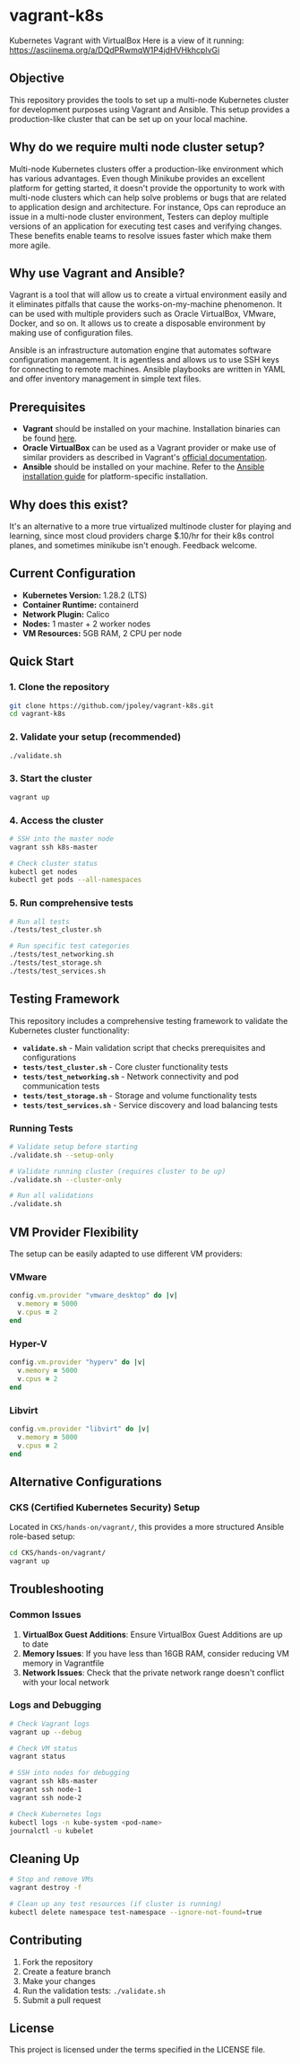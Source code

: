 # vagrant-k8s
Kubernetes Vagrant with VirtualBox 
Here is a view of it running: https://asciinema.org/a/DQdPRwmqW1P4jdHVHkhcplvGi

## Objective
This repository provides the tools to set up a multi-node Kubernetes cluster for development purposes using Vagrant and Ansible. This setup provides a production-like cluster that can be set up on your local machine.

## Why do we require multi node cluster setup?
Multi-node Kubernetes clusters offer a production-like environment which has various advantages. Even though Minikube provides an excellent platform for getting started, it doesn't provide the opportunity to work with multi-node clusters which can help solve problems or bugs that are related to application design and architecture. For instance, Ops can reproduce an issue in a multi-node cluster environment, Testers can deploy multiple versions of an application for executing test cases and verifying changes. These benefits enable teams to resolve issues faster which make them more agile.

## Why use Vagrant and Ansible?
Vagrant is a tool that will allow us to create a virtual environment easily and it eliminates pitfalls that cause the works-on-my-machine phenomenon. It can be used with multiple providers such as Oracle VirtualBox, VMware, Docker, and so on. It allows us to create a disposable environment by making use of configuration files.

Ansible is an infrastructure automation engine that automates software configuration management. It is agentless and allows us to use SSH keys for connecting to remote machines. Ansible playbooks are written in YAML and offer inventory management in simple text files.

## Prerequisites
- **Vagrant** should be installed on your machine. Installation binaries can be found [here](https://www.vagrantup.com/downloads).
- **Oracle VirtualBox** can be used as a Vagrant provider or make use of similar providers as described in Vagrant's [official documentation](https://www.vagrantup.com/docs/providers).
- **Ansible** should be installed on your machine. Refer to the [Ansible installation guide](https://docs.ansible.com/ansible/latest/installation_guide/index.html) for platform-specific installation.

## Why does this exist? 
It's an alternative to a more true virtualized multinode cluster for playing and learning, since most cloud providers charge $.10/hr for their k8s control planes, and sometimes minikube isn't enough. Feedback welcome.

## Current Configuration
- **Kubernetes Version:** 1.28.2 (LTS)
- **Container Runtime:** containerd
- **Network Plugin:** Calico
- **Nodes:** 1 master + 2 worker nodes
- **VM Resources:** 5GB RAM, 2 CPU per node

## Quick Start

### 1. Clone the repository
```bash
git clone https://github.com/jpoley/vagrant-k8s.git
cd vagrant-k8s
```

### 2. Validate your setup (recommended)
```bash
./validate.sh
```

### 3. Start the cluster
```bash
vagrant up
```

### 4. Access the cluster
```bash
# SSH into the master node
vagrant ssh k8s-master

# Check cluster status
kubectl get nodes
kubectl get pods --all-namespaces
```

### 5. Run comprehensive tests
```bash
# Run all tests
./tests/test_cluster.sh

# Run specific test categories
./tests/test_networking.sh
./tests/test_storage.sh
./tests/test_services.sh
```

## Testing Framework

This repository includes a comprehensive testing framework to validate the Kubernetes cluster functionality:

- **`validate.sh`** - Main validation script that checks prerequisites and configurations
- **`tests/test_cluster.sh`** - Core cluster functionality tests
- **`tests/test_networking.sh`** - Network connectivity and pod communication tests  
- **`tests/test_storage.sh`** - Storage and volume functionality tests
- **`tests/test_services.sh`** - Service discovery and load balancing tests

### Running Tests

```bash
# Validate setup before starting
./validate.sh --setup-only

# Validate running cluster (requires cluster to be up)
./validate.sh --cluster-only

# Run all validations
./validate.sh
```

## VM Provider Flexibility

The setup can be easily adapted to use different VM providers:

### VMware
```ruby
config.vm.provider "vmware_desktop" do |v|
  v.memory = 5000 
  v.cpus = 2
end
```

### Hyper-V
```ruby
config.vm.provider "hyperv" do |v|
  v.memory = 5000
  v.cpus = 2
end
```

### Libvirt
```ruby
config.vm.provider "libvirt" do |v|
  v.memory = 5000
  v.cpus = 2
end
```

## Alternative Configurations

### CKS (Certified Kubernetes Security) Setup
Located in `CKS/hands-on/vagrant/`, this provides a more structured Ansible role-based setup:

```bash
cd CKS/hands-on/vagrant/
vagrant up
```

## Troubleshooting

### Common Issues

1. **VirtualBox Guest Additions**: Ensure VirtualBox Guest Additions are up to date
2. **Memory Issues**: If you have less than 16GB RAM, consider reducing VM memory in Vagrantfile
3. **Network Issues**: Check that the private network range doesn't conflict with your local network

### Logs and Debugging

```bash
# Check Vagrant logs
vagrant up --debug

# Check VM status
vagrant status

# SSH into nodes for debugging
vagrant ssh k8s-master
vagrant ssh node-1
vagrant ssh node-2

# Check Kubernetes logs
kubectl logs -n kube-system <pod-name>
journalctl -u kubelet
```

## Cleaning Up

```bash
# Stop and remove VMs
vagrant destroy -f

# Clean up any test resources (if cluster is running)
kubectl delete namespace test-namespace --ignore-not-found=true
```

## Contributing

1. Fork the repository
2. Create a feature branch
3. Make your changes
4. Run the validation tests: `./validate.sh`
5. Submit a pull request

## License

This project is licensed under the terms specified in the LICENSE file.